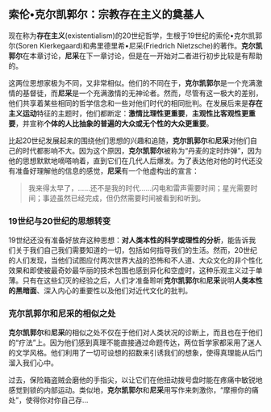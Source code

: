 ## 索伦•克尔凯郭尔：宗教存在主义的奠基人

现在称为**存在主义**(existentialism)的20世纪哲学，生根于19世纪的索伦•克尔凯郭尔(Soren Kierkegaard)和弗里德里希•尼采(Friedrich Nietzsche)的著作。**克尔凯郭尔**在本章讨论，**尼采**在下一章讨论，但是在一开始对二者进行初步比较是有帮助的。

这两位思想家极为不同，又非常相似。他们的不同在于，**克尔凯郭尔**是一个充满激情的基督徒，而**尼采**是一个充满激情的无神论者。然而，尽管有这一极大的差别，他们共享着某些相同的哲学信念和一些对他们时代的相同批判。在发展后来是**存在主义运动**特征的主题时，他们都断定：**激情比理性更重要**，**主观性比客观性更重要**，并宣称**个体的人比抽象的普遍的大众或无个性的大众更重要**。

比起20世纪发展起来的围绕他们思想的兴趣和追随，**克尔凯郭尔**和**尼采**对他们自己的时代都影响不大。因为这个原因，**克尔凯郭尔**被称为“丹麦的定时炸弹”，因为他的思想默默地嘀嗒响着，直到它们在几代人后爆发。为了表达他对他的时代还没有准备好理解他的信息的感觉，**尼采**有一个他虚构出的宣言：

> 我来得太早了，……还不是我的时代……闪电和雷声需要时间；星光需要时间；事迹虽然已经完成，但仍然需要时间被看到和听到。

### 19世纪与20世纪的思想转变

19世纪还没有准备好放弃这种思想：**对人类本性的科学或理性的分析**，能告诉我们关于我们自己我们需要知道的一切，包括如何指导我们的生活。然而，20世纪的人们发现，当他们试图应付两次世界大战的恐怖和不人道、大众文化的非个性化效果和即使被最奇妙最华丽的技术包围也感到异化和空虚时，这种乐观主义过于单薄。只有在这些幻灭的经验之后，人们才准备聆听**克尔凯郭尔**和**尼采**说明**人类本性的黑暗面**、深入内心的重要性以及他们对近代文化的批判。

### 克尔凯郭尔和尼采的相似之处

**克尔凯郭尔**和**尼采**的相似之处不仅在于他们对人类状况的诊断上，而且也在于他们的“疗法”上。因为他们感到真理不能直接通过命题传达，两位哲学家都采用了迷人的文学风格。他们利用了一切可设想的招数来引诱我们的想象，使得真理能从后门溜入我们心中。

过去，保险箱盗贼会磨他的手指尖，以让它们在他扭动拨号盘时能在疼痛中敏锐地感觉到锁的内部运动。类似地，**克尔凯郭尔**和**尼采**用写作来刺激你，“摩擦你的痛处”，使得你对你自己存...